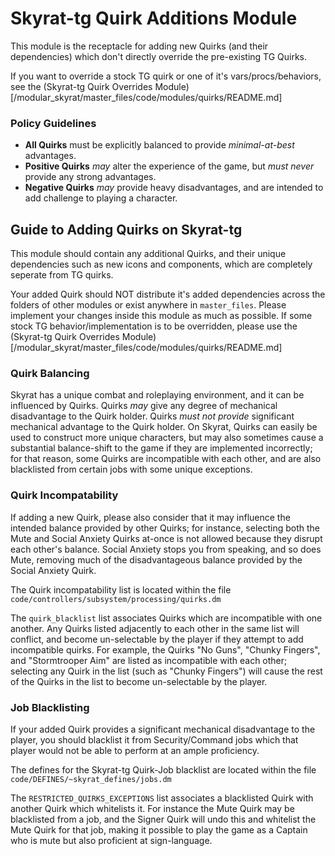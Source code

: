 # Skyrat-tg Quirk Additions Module

This module is the receptacle for adding new Quirks (and their dependencies) which don't directly override the pre-existing TG Quirks.

If you want to override a stock TG quirk or one of it's vars/procs/behaviors, see the (Skyrat-tg Quirk Overrides Module)[/modular_skyrat/master_files/code/modules/quirks/README.md]

### Policy Guidelines
- **All Quirks** must be explicitly balanced to provide *minimal-at-best* advantages.
- **Positive Quirks** *may* alter the experience of the game, but *must never* provide any strong advantages.
- **Negative Quirks** *may* provide heavy disadvantages, and are intended to add challenge to playing a character.

## Guide to Adding Quirks on Skyrat-tg

This module should contain any additional Quirks, and their unique dependencies such as new icons and components, which are completely seperate from TG quirks.

Your added Quirk should NOT distribute it's added dependencies across the folders of other modules or exist anywhere in `master_files`. Please implement your changes inside this module as much as possible. If some stock TG behavior/implementation is to be overridden, please use the (Skyrat-tg Quirk Overrides Module)[/modular_skyrat/master_files/code/modules/quirks/README.md]

### Quirk Balancing

Skyrat has a unique combat and roleplaying environment, and it can be influenced by Quirks. Quirks *may* give any degree of mechanical disadvantage to the Quirk holder. Quirks *must not provide* significant mechanical advantage to the Quirk holder. On Skyrat, Quirks can easily be used to construct more unique characters, but may also sometimes cause a substantial balance-shift to the game if they are implemented incorrectly; for that reason, some Quirks are incompatible with each other, and are also blacklisted from certain jobs with some unique exceptions.

### Quirk Incompatability

If adding a new Quirk, please also consider that it may influence the intended balance provided by other Quirks; for instance, selecting both the Mute and Social Anxiety Quirks at-once is not allowed because they disrupt each other's balance. Social Anxiety stops you from speaking, and so does Mute, removing much of the disadvantageous balance provided by the Social Anxiety Quirk.

The Quirk incompatability list is located within the file `code/controllers/subsystem/processing/quirks.dm`

The `quirk_blacklist` list associates Quirks which are incompatible with one another. Any Quirks listed adjacently to each other in the same list will conflict, and become un-selectable by the player if they attempt to add incompatible quirks. For example, the Quirks "No Guns", "Chunky Fingers", and "Stormtrooper Aim" are listed as incompatible with each other; selecting any Quirk in the list (such as "Chunky Fingers") will cause the rest of the Quirks in the list to become un-selectable by the player.

### Job Blacklisting

If your added Quirk provides a significant mechanical disadvantage to the player, you should blacklist it from Security/Command jobs which that player would not be able to perform at an ample proficiency.

The defines for the Skyrat-tg Quirk-Job blacklist are located within the file `code/DEFINES/~skyrat_defines/jobs.dm`

The `RESTRICTED_QUIRKS_EXCEPTIONS` list associates a blacklisted Quirk with another Quirk which whitelists it. For instance the Mute Quirk may be blacklisted from a job, and the Signer Quirk will undo this and whitelist the Mute Quirk for that job, making it possible to play the game as a Captain who is mute but also proficient at sign-language.
